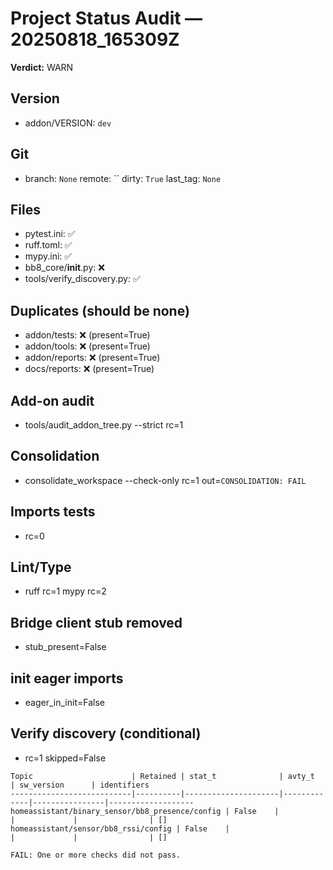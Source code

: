 # Project Status Audit — 20250818_165309Z
**Verdict:** WARN

## Version
- addon/VERSION: `dev`

## Git
- branch: `None`  remote: ``  dirty: `True`  last_tag: `None`

## Files
- pytest.ini: ✅
- ruff.toml: ✅
- mypy.ini: ✅
- bb8_core/__init__.py: ❌
- tools/verify_discovery.py: ✅

## Duplicates (should be none)
- addon/tests: ❌ (present=True)
- addon/tools: ❌ (present=True)
- addon/reports: ❌ (present=True)
- docs/reports: ❌ (present=True)

## Add-on audit
- tools/audit_addon_tree.py --strict rc=1

## Consolidation
- consolidate_workspace --check-only rc=1 out=`CONSOLIDATION: FAIL`

## Imports tests
- rc=0

## Lint/Type
- ruff rc=1  mypy rc=2

## Bridge client stub removed
- stub_present=False

## __init__ eager imports
- eager_in_init=False

## Verify discovery (conditional)
- rc=1 skipped=False
```
Topic                      | Retained | stat_t              | avty_t      | sw_version      | identifiers
---------------------------|----------|---------------------|-------------|----------------|-------------------
homeassistant/binary_sensor/bb8_presence/config | False    |                     |             |                | []
homeassistant/sensor/bb8_rssi/config | False    |                     |             |                | []

FAIL: One or more checks did not pass.
```
